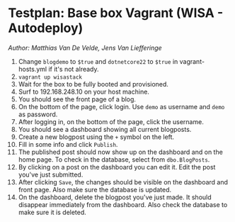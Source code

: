 # Testplan: Base box Vagrant (WISA - Autodeploy)
*Author: Matthias Van De Velde, Jens Van Liefferinge*

1. Change `blogdemo` to `$true` and `dotnetcore22` to `$true` in vagrant-hosts.yml if it's not already.
2. `vagrant up wisastack`
3. Wait for the box to be fully booted and provisioned.
4. Surf to 192.168.248.10 on your host machine.
5. You should see the front page of a blog.
6. On the bottom of the page, click login. Use `demo` as username and `demo` as password.
7. After logging in, on the bottom of the page, click the username.
8. You should see a dashboard showing all current blogposts.
9. Create a new blogpost using the `+` symbol on the left.
10. Fill in some info and click `Publish`.
11. The published post should now show up on the dashboard and on the home page. To check in the database, select from `dbo.BlogPosts`.
12. By clicking on a post on the dashboard you can edit it. Edit the post you've just submitted.
13. After clicking `Save`, the changes should be visible on the dashboard and front page. Also make sure the database is updated.
14. On the dashboard, delete the blogpost you've just made. It should disappear immediately from the dashboard. Also check the database to make sure it is deleted.